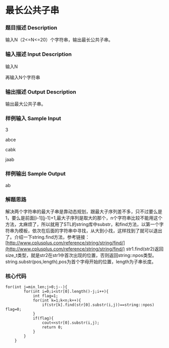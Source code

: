 # 最长公共子串
### 题目描述 Description
输入N（2<=N<=20）个字符串，输出最长公共子串。

### 输入描述 Input Description
输入N

再输入N个字符串

### 输出描述 Output Description
输出最大公共子串。

### 样例输入 Sample Input
3

abce

cabk

jaab

### 样例输出 Sample Output
ab

### 解题思路
解决两个字符串的最大子串是靠动态规划，跟最大子序列差不多，只不过要么是1，要么是前面[i-1][j-1]+1,最大子序列是取大的那个，n个字符串比较不能用这个方法，太麻烦了，所以就用了STL的string库中substr，和find方法，以第一个字符串为模板，依次在后面的字符串中寻找，从大到小找，这样找到了就可以退出了。介绍一下string.find方法，参考链接：[http://www.cplusplus.com/reference/string/string/find/](http://www.cplusplus.com/reference/string/string/find/)
str1.find(str2)返回size_t类型，就是str2在str1中首次出现的位置，否则返回string::npos类型。</br>
string.substr(pos,length),pos为首个字母开始的位置，length为子串长度。
### 核心代码
```
for(int j=min_len;j>0;j--){
		for(int i=0;i<str[0].length()-j;i++){
			int flag=1;
			for(int k=1;k<n;k++){
				if(str[k].find(str[0].substr(i,j))==string::npos) flag=0;
			}
			if(flag){
				cout<<str[0].substr(i,j);
				return 0;
			}
		}
	}
```

